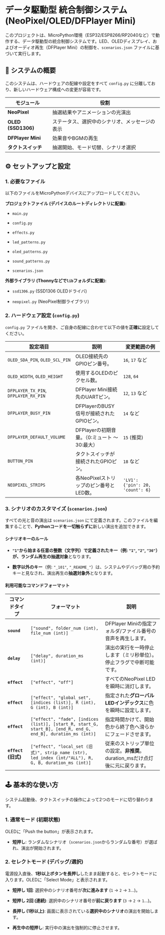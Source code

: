 # データ駆動型 統合制御システム (NeoPixel/OLED/DFPlayer Mini)

このプロジェクトは、MicroPython環境（ESP32/ESP8266/RP2040など）で動作する、データ駆動型の統合制御システムです。LED、OLEDディスプレイ、およびオーディオ再生（DFPlayer Mini）の制御を、`scenarios.json` ファイルに基づいて実行します。

## 🚀 システムの概要

このシステムは、ハードウェアの配線や設定をすべて `config.py` に分離しており、新しいハードウェア構成への変更が容易です。

| モジュール | 役割 | 
 | ----- | ----- | 
| **NeoPixel** | 抽選結果やアニメーションの光演出 | 
| **OLED (SSD1306)** | ステータス、選択中のシナリオ、メッセージの表示 | 
| **DFPlayer Mini** | 効果音やBGMの再生 | 
| **タクトスイッチ** | 抽選開始、モード切替、シナリオ選択 | 

## ⚙️ セットアップと設定

### 1\. 必要なファイル

以下のファイルをMicroPythonデバイスにアップロードしてください。

**プロジェクトファイル (デバイスのルートディレクトリに配置):**

* `main.py`

* `config.py`

* `effects.py`

* `led_patterns.py`

* `oled_patterns.py`

* `sound_patterns.py`

* `scenarios.json`

**外部ライブラリ (Thonnyなどで`lib`フォルダに配置):**

* `ssd1306.py` (SSD1306 OLEDドライバ)

* `neopixel.py` (NeoPixel制御ライブラリ)

### 2\. ハードウェア設定 (`config.py`)

`config.py` ファイルを開き、ご自身の配線に合わせて以下の値を**正確に**設定してください。

| 設定項目 | 説明 | 変更範囲の例 | 
 | ----- | ----- | ----- | 
| `OLED_SDA_PIN`, `OLED_SCL_PIN` | OLED接続先のGPIOピン番号。 | `16`, `17` など | 
| `OLED_WIDTH`, `OLED_HEIGHT` | 使用するOLEDのピクセル数。 | `128`, `64` | 
| `DFPLAYER_TX_PIN`, `DFPLAYER_RX_PIN` | DFPlayer Mini接続先のUARTピン。 | `12`, `13` など | 
| `DFPLAYER_BUSY_PIN` | DFPlayerのBUSY信号が接続されたGPIOピン。 | `14` など | 
| `DFPLAYER_DEFAULT_VOLUME` | DFPlayerの初期音量。（0:ミュート 〜 30:最大） | `15` (推奨) | 
| `BUTTON_PIN` | タクトスイッチが接続されたGPIOピン。 | `18` など | 
| `NEOPIXEL_STRIPS` | 各NeoPixelストリップのピン番号とLED数。 | `'LV1': {'pin': 20, 'count': 6}` | 

### 3\. シナリオのカスタマイズ (`scenarios.json`)

すべての光と音の演出は `scenarios.json` にて定義されます。このファイルを編集することで、**Pythonコードを一切触らずに**新しい演出を追加できます。

#### シナリオキーのルール

* **`"1"`から始まる任意の整数（文字列）**で定義されたキー（例: `"1"`, `"2"`, `"36"`）が、ランダム再生の**抽選対象**となります。

* **数字以外のキー**（例: `"_101"`, `"_README_"`）は、システムやデバッグ用の予約キーと見なされ、演出再生の**抽選対象外**となります。

#### 利用可能なコマンドフォーマット

| コマンドタイプ | フォーマット | 説明 | 
 | ----- | ----- | ----- | 
| **`sound`** | `["sound", folder_num (int), file_num (int)]` | DFPlayer Miniの指定フォルダ/ファイル番号の音声を再生します。 | 
| **`delay`** | `["delay", duration_ms (int)]` | 演出の実行を一時停止します（ミリ秒単位）。停止フラグで中断可能です。 | 
| **`effect`** | `["effect", "off"]` | すべてのNeoPixel LEDを瞬時に消灯します。 | 
| **`effect`** | `["effect", "global_set", [indices (list)], R (int), G (int), B (int)]` | 指定された**グローバルLEDインデックス**に色を瞬時に設定します。 | 
| **`effect`** | `["effect", "fade", [indices (list)], [start_R, start_G, start_B], [end_R, end_G, end_B], duration_ms (int)]` | 指定時間かけて、開始色から終了色へ滑らかにフェードさせます。 | 
| **`effect` (旧式)** | `["effect", "local_set (旧式)", strip_name (str), led_index (int/"ALL"), R, G, B, duration_ms (int)]` | 従来のストリップ単位の設定。**非推奨**。duration\_msだけ点灯後に元に戻ります。 | 

## 🕹️ 基本的な使い方

システム起動後、タクトスイッチの操作によって2つのモードに切り替わります。

### 1\. 通常モード (初期状態)

OLEDに「Push the button」が表示されます。

  * **短押し**: ランダムなシナリオ（`scenarios.json`からランダムな番号）が選ばれ、演出が開始されます。

### 2\. セレクトモード (デバッグ/選択)

電源投入直後、**1秒以上ボタンを長押し**したまま起動すると、セレクトモードに入ります。OLEDに「Select Mode」と表示されます。

  * **短押し 1回**: 選択中のシナリオ番号が**次に進みます** (`1` → `2` → `3`...)。

  * **短押し 2回 (連続)**: 選択中のシナリオ番号が**前に戻ります** (`3` → `2` → `1`...)。

  * **長押し (1秒以上)**: 画面に表示されている**選択中のシナリオ**の演出を開始します。

  * **再生中の短押し**: 実行中の演出を強制的に停止させます。